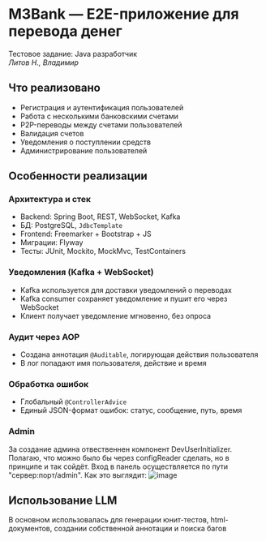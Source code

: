 # M3Bank — E2E-приложение для перевода денег

Тестовое задание: Java разработчик  
*Литов Н., Владимир*

## Что реализовано

- Регистрация и аутентификация пользователей
- Работа с несколькими банковскими счетами
- P2P-переводы между счетами пользователей
- Валидация счетов
- Уведомления о поступлении средств
- Администрирование пользователей

## Особенности реализации

### Архитектура и стек

- Backend: Spring Boot, REST, WebSocket, Kafka
- БД: PostgreSQL, `JdbcTemplate`
- Frontend: Freemarker + Bootstrap + JS
- Миграции: Flyway
- Тесты: JUnit, Mockito, MockMvc, TestContainers

### Уведомления (Kafka + WebSocket)

- Kafka используется для доставки уведомлений о переводах
- Kafka consumer сохраняет уведомление и пушит его через WebSocket
- Клиент получает уведомление мгновенно, без опроса

### Аудит через AOP

- Создана аннотация `@Auditable`, логирующая действия пользователя
- В лог попадают имя пользователя, действие и время

### Обработка ошибок

- Глобальный `@ControllerAdvice`
- Единый JSON-формат ошибок: статус, сообщение, путь, время

### Admin
За создание админа отвественнен компонент DevUserInitializer. Полагаю, что можно было бы через configReader сделать, но в принципе и так сойдёт. Вход в панель осуществляется по пути "сервер:порт/admin".
Как это выглядит:
![image](https://github.com/user-attachments/assets/43248d03-6254-4d34-8c15-fd57671b1630)

## Использование LLM
В основном использовалась для генерации юнит-тестов, html-документов, создании собственной аннотации и поиска багов

